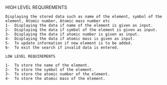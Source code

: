 HIGH LEVEL REQUIREMENTS
	
	Displaying the stored data such as name of the element, symbol of the element, Atomic number, Atomic mass number etc
	1-	Displaying the data if name of the element is given as input.
	2-	Displaying the data if symbol of the element is given as input.
	3-	Displaying the data if atomic number is given as input.
	4-	Displaying the data if atomic mass is given as input.
	5-	To update information if new element is to be added.
	6-	To exit the search if invalid data is entered.
	
	LOW LEVEL REQUIREMENTS
	
	1-	To store the name of the element.
	2-	To store the symbol of the element.
	3-	To store the atomic number of the element.
	4-	To store the atomic mass of the element.
